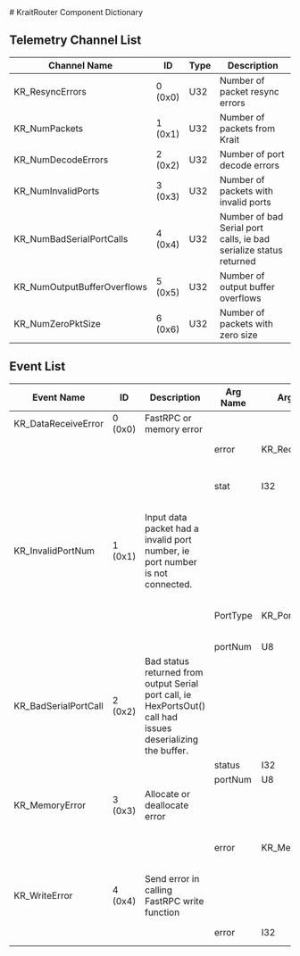 <title>KraitRouter Component Dictionary</title>
# KraitRouter Component Dictionary


## Telemetry Channel List

|Channel Name|ID|Type|Description|
|---|---|---|---|
|KR_ResyncErrors|0 (0x0)|U32|Number of packet resync errors|
|KR_NumPackets|1 (0x1)|U32|Number of packets from Krait|
|KR_NumDecodeErrors|2 (0x2)|U32|Number of port decode errors|
|KR_NumInvalidPorts|3 (0x3)|U32|Number of packets with invalid ports|
|KR_NumBadSerialPortCalls|4 (0x4)|U32|Number of bad Serial port calls, ie bad serialize status returned|
|KR_NumOutputBufferOverflows|5 (0x5)|U32|Number of output buffer overflows|
|KR_NumZeroPktSize|6 (0x6)|U32|Number of packets with zero size|

## Event List

|Event Name|ID|Description|Arg Name|Arg Type|Arg Size|Description
|---|---|---|---|---|---|---|
|KR_DataReceiveError|0 (0x0)|FastRPC or memory error| | | | |
| | | |error|KR_ReceiveError||The receive error code|
| | | |stat|I32||Status code - depends on error type|
|KR_InvalidPortNum|1 (0x1)|Input data packet had a invalid port number, ie port number is not connected.| | | | |
| | | |PortType|KR_PortType||Type of port that was not connected|
| | | |portNum|U8|||
|KR_BadSerialPortCall|2 (0x2)|Bad status returned from output Serial port call, ie HexPortsOut() call had issues deserializing the buffer.| | | | |
| | | |status|I32|||
| | | |portNum|U8|||
|KR_MemoryError|3 (0x3)|Allocate or deallocate error| | | | |
| | | |error|KR_MemoryError||Type of memory operation that failed|
|KR_WriteError|4 (0x4)|Send error in calling FastRPC write function| | | | |
| | | |error|I32||The error code|

